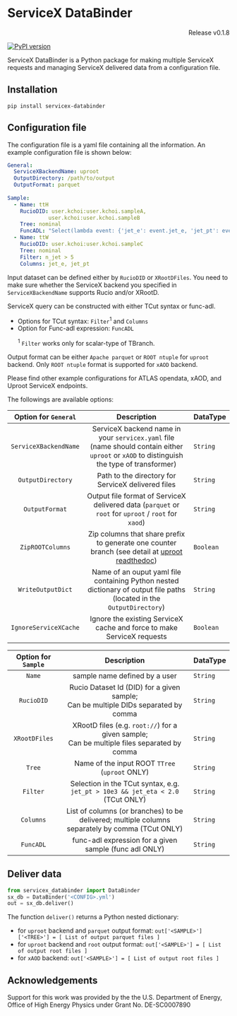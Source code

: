 # ServiceX DataBinder

<p align="right"> Release v0.1.8 </p>

[![PyPI version](https://badge.fury.io/py/servicex-databinder.svg)](https://badge.fury.io/py/servicex-databinder)

ServiceX DataBinder is a Python package for making multiple ServiceX requests and managing ServiceX delivered data from a configuration file. 

<!-- [`ServiceX`](https://github.com/ssl-hep/ServiceX) is a scalable HEP event data extraction, transformation and delivery system. 

['ServiceX Client library'](https://github.com/ssl-hep/ServiceX_frontend) provides  -->

## Installation

```shell
pip install servicex-databinder
```

## Configuration file

The configuration file is a yaml file containing all the information.
An example configuration file is shown below:

```yaml
General:
  ServiceXBackendName: uproot
  OutputDirectory: /path/to/output
  OutputFormat: parquet
  
Sample:
  - Name: ttH
    RucioDID: user.kchoi:user.kchoi.sampleA, 
             user.kchoi:user.kchoi.sampleB
    Tree: nominal
    FuncADL: "Select(lambda event: {'jet_e': event.jet_e, 'jet_pt': event.jet_pt})"
  - Name: ttW
    RucioDID: user.kchoi:user.kchoi.sampleC
    Tree: nominal
    Filter: n_jet > 5 
    Columns: jet_e, jet_pt
```

Input dataset can be defined either by `RucioDID` or `XRootDFiles`. You need to make sure whether the ServiceX backend you specified in `ServiceXBackendName` supports Rucio and/or XRootD. 

ServiceX query can be constructed with either TCut syntax or func-adl.
- Options for TCut syntax: `Filter`<sup>1</sup> and `Columns`
- Option for Func-adl expression: `FuncADL`

&nbsp; &nbsp; &nbsp; <sup>1</sup> `Filter` works only for scalar-type of TBranch.

Output format can be either `Apache parquet` or `ROOT ntuple` for `uproot` backend. Only `ROOT ntuple` format is supported for `xAOD` backend.

Please find other example configurations for ATLAS opendata, xAOD, and Uproot ServiceX endpoints.


The followings are available options:

<!-- `General` block: -->
| Option for `General` | Description       | DataType |
|:--------:|:------:|:------|
| `ServiceXBackendName` | ServiceX backend name in your `servicex.yaml` file <br> (name should contain either `uproot` or `xAOD` to distinguish the type of transformer) | `String` |
| `OutputDirectory` | Path to the directory for ServiceX delivered files | `String` |
| `OutputFormat` | Output file format of ServiceX delivered data (`parquet` or `root` for `uproot` / `root` for `xaod`) | `String` |
| `ZipROOTColumns` | Zip columns that share prefix to generate one counter branch (see detail at [uproot readthedoc](https://uproot.readthedocs.io/en/latest/basic.html#writing-ttrees-to-a-file)) | `Boolean` |
| `WriteOutputDict` | Name of an ouput yaml file containing Python nested dictionary of output file paths (located in the `OutputDirectory`) | `String` |
| `IgnoreServiceXCache` | Ignore the existing ServiceX cache and force to make ServiceX requests | `Boolean` |

| Option for `Sample` | Description       |DataType |
|:--------:|:------:|:------|
| `Name`   | sample name defined by a user |`String` |
| `RucioDID` | Rucio Dataset Id (DID) for a given sample; <br> Can be multiple DIDs separated by comma |`String` |
| `XRootDFiles` | XRootD files (e.g. `root://`) for a given sample; <br> Can be multiple files separated by comma |`String` |
| `Tree` | Name of the input ROOT `TTree` (`uproot` ONLY) |`String` |
| `Filter` | Selection in the TCut syntax, e.g. `jet_pt > 10e3 && jet_eta < 2.0` (TCut ONLY) |`String` |
| `Columns` | List of columns (or branches) to be delivered; multiple columns separately by comma (TCut ONLY) |`String` |
| `FuncADL` | func-adl expression for a given sample (func adl ONLY) |`String` |

 <!-- Options exclusively for TCut syntax (CANNOT combine with the option `FuncADL`) -->

 <!-- Option for func-adl expression (CANNOT combine with the option `Fitler` and `Columns`) -->

<!-- ## Installation

```python
pip -m install servicex_databinder
``` -->

## Deliver data

```python
from servicex_databinder import DataBinder
sx_db = DataBinder('<CONFIG>.yml')
out = sx_db.deliver()
```

The function `deliver()` returns a Python nested dictionary: 
- for `uproot` backend and `parquet` output format: `out['<SAMPLE>']['<TREE>'] = [ List of output parquet files ]`
- for `uproot` backend and `root` output format: `out['<SAMPLE>'] = [ List of output root files ]`
- for `xAOD` backend: `out['<SAMPLE>'] = [ List of output root files ]`


<!-- ## Currently available 
- Dataset as Rucio DID + Input file format is ROOT TTree + ServiceX delivers output in parquet format
- Dataset as Rucio DID + Input file format is ATLAS xAOD + ServiceX delivers output in ROOT TTree format
- Dataset as XRootD + Input file format is ROOT TTree + ServiceX delivers output in parquet format -->

## Acknowledgements

Support for this work was provided by the the U.S. Department of Energy, Office of High Energy Physics under Grant No. DE-SC0007890